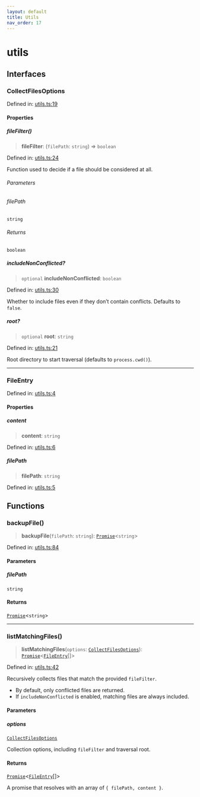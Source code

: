 ```yaml
---
layout: default
title: Utils
nav_order: 17
---
```


# utils

## Interfaces

### CollectFilesOptions

Defined in: [utils.ts:19](https://github.com/react18-tools/git-json-resolver/blob/b16e9f00b0c7f0f44241518b44b07a7c1b0a0401/lib/src/utils.ts#L19)

#### Properties

##### fileFilter()

> **fileFilter**: (`filePath`: `string`) => `boolean`

Defined in: [utils.ts:24](https://github.com/react18-tools/git-json-resolver/blob/b16e9f00b0c7f0f44241518b44b07a7c1b0a0401/lib/src/utils.ts#L24)

Function used to decide if a file should be considered at all.

###### Parameters

###### filePath

`string`

###### Returns

`boolean`

##### includeNonConflicted?

> `optional` **includeNonConflicted**: `boolean`

Defined in: [utils.ts:30](https://github.com/react18-tools/git-json-resolver/blob/b16e9f00b0c7f0f44241518b44b07a7c1b0a0401/lib/src/utils.ts#L30)

Whether to include files even if they don’t contain conflicts.
Defaults to `false`.

##### root?

> `optional` **root**: `string`

Defined in: [utils.ts:21](https://github.com/react18-tools/git-json-resolver/blob/b16e9f00b0c7f0f44241518b44b07a7c1b0a0401/lib/src/utils.ts#L21)

Root directory to start traversal (defaults to `process.cwd()`).

---

### FileEntry

Defined in: [utils.ts:4](https://github.com/react18-tools/git-json-resolver/blob/b16e9f00b0c7f0f44241518b44b07a7c1b0a0401/lib/src/utils.ts#L4)

#### Properties

##### content

> **content**: `string`

Defined in: [utils.ts:6](https://github.com/react18-tools/git-json-resolver/blob/b16e9f00b0c7f0f44241518b44b07a7c1b0a0401/lib/src/utils.ts#L6)

##### filePath

> **filePath**: `string`

Defined in: [utils.ts:5](https://github.com/react18-tools/git-json-resolver/blob/b16e9f00b0c7f0f44241518b44b07a7c1b0a0401/lib/src/utils.ts#L5)

## Functions

### backupFile()

> **backupFile**(`filePath`: `string`): [`Promise`](https://developer.mozilla.org/docs/Web/JavaScript/Reference/Global_Objects/Promise)\<`string`\>

Defined in: [utils.ts:84](https://github.com/react18-tools/git-json-resolver/blob/b16e9f00b0c7f0f44241518b44b07a7c1b0a0401/lib/src/utils.ts#L84)

#### Parameters

##### filePath

`string`

#### Returns

[`Promise`](https://developer.mozilla.org/docs/Web/JavaScript/Reference/Global_Objects/Promise)\<`string`\>

---

### listMatchingFiles()

> **listMatchingFiles**(`options`: [`CollectFilesOptions`](#collectfilesoptions)): [`Promise`](https://developer.mozilla.org/docs/Web/JavaScript/Reference/Global_Objects/Promise)\<[`FileEntry`](#fileentry)[]\>

Defined in: [utils.ts:42](https://github.com/react18-tools/git-json-resolver/blob/b16e9f00b0c7f0f44241518b44b07a7c1b0a0401/lib/src/utils.ts#L42)

Recursively collects files that match the provided `fileFilter`.

- By default, only conflicted files are returned.
- If `includeNonConflicted` is enabled, matching files are always included.

#### Parameters

##### options

[`CollectFilesOptions`](#collectfilesoptions)

Collection options, including `fileFilter` and traversal root.

#### Returns

[`Promise`](https://developer.mozilla.org/docs/Web/JavaScript/Reference/Global_Objects/Promise)\<[`FileEntry`](#fileentry)[]\>

A promise that resolves with an array of `{ filePath, content }`.
